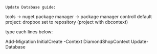 	Update Database guide:
tools -> nuget package manager -> package manager controll
default project: dropbox set to repository (project with dbcontext)

type each lines below:


Add-Migration InitialCreate -Context DiamondShopContext
Update-Database

